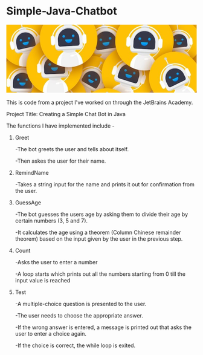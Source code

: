 # Simple-Java-Chatbot
![Banner](chatbotjava.png?raw=true "Banner")

This is code from a project I've worked on through the JetBrains Academy.

Project Title: Creating a Simple Chat Bot in Java

The functions I have implemented include -

1) Greet

   -The bot greets the user and tells about itself.
 
   -Then askes the user for their name.
 
2) RemindName

   -Takes a string input for the name and prints it out for confirmation from the user.
 
3) GuessAge

   -The bot guesses the users age by asking them to divide their age by certain numbers (3, 5 and 7).
 
   -It calculates the age using a theorem (Column Chinese remainder theorem) based on the input given by the user in the previous step.
 
4) Count

   -Asks the user to enter a number
 
   -A loop starts which prints out all the numbers starting from 0 till the input value is reached
 
5) Test

   -A multiple-choice question is presented to the user.
 
   -The user needs to choose the appropriate answer.
 
   -If the wrong answer is entered, a message is printed out that asks the user to enter a choice again.
 
   -If the choice is correct, the while loop is exited.
